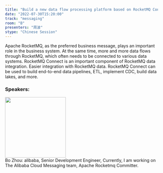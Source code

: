 ```yaml
---
title: "Build a new data flow processing platform based on RocketMQ Connect"
date: "2022-07-30T15:20:00"
track: "messaging"
room: "B"
presenters: "周波"
stype: "Chinese Session"
---
```

Apache RocketMQ, as the preferred business message, plays an important role in the business system. At the same time, more and more data flows through RocketMQ, which often needs to be connected to various data systems. RocketMQ Connect is an important component of RocketMQ data integration. Easier integration with RocketMQ data. RocketMQ Connect can be used to build end-to-end data pipelines, ETL, implement CDC, build data lakes, and more.
 ### Speakers: 
 <img src="images/speaker/1239.png" width="200" /><br>Bo Zhou: alibaba, Senior Development Engineer, Currently, I am working on The Alibaba Cloud Messaging team, Apache Rocketmq Committer.

 